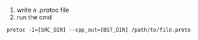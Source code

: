 1. write a .protoc file
2. run the cmd

```
protoc -I=[SRC_DIR] --cpp_out=[DST_DIR] /path/to/file.proto
```
